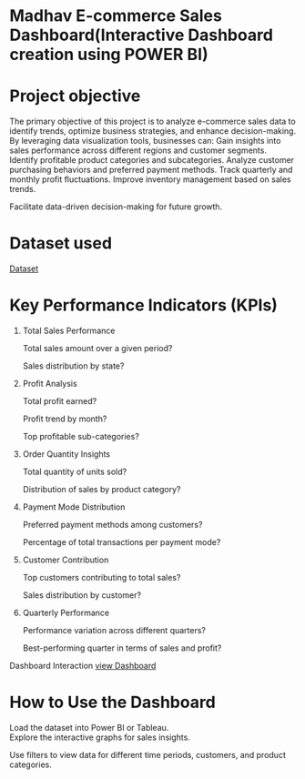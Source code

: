 # Madhav E-commerce Sales Dashboard(Interactive Dashboard creation using POWER BI)
# Project objective 
The primary objective of this project is to analyze e-commerce sales data to identify trends, optimize business strategies, and enhance decision-making. By leveraging data visualization tools, businesses can:
Gain insights into sales performance across different regions and customer segments.
Identify profitable product categories and subcategories.
Analyze customer purchasing behaviors and preferred payment methods.
Track quarterly and monthly profit fluctuations.
Improve inventory management based on sales trends.

Facilitate data-driven decision-making for future growth.

# Dataset used
<a href="https://github.com/Pratibha2208/Data-Ananlysis-Dashboard/commit/deb00b36dd8731adf68da784606f16aee627cb15">Dataset</a>

# Key Performance Indicators (KPIs)

1. Total Sales Performance
   
   Total sales amount over a given period?

   Sales distribution by state?

2. Profit Analysis
   
   Total profit earned?

   Profit trend by month?

   Top profitable sub-categories?

3. Order Quantity Insights

   Total quantity of units sold?

   Distribution of sales by product category?

4. Payment Mode Distribution

   Preferred payment methods among customers?

   Percentage of total transactions per payment mode?

5. Customer Contribution

   Top customers contributing to total sales?

   Sales distribution by customer?

6. Quarterly Performance

   Performance variation across different quarters?

   Best-performing quarter in terms of sales and profit?

  Dashboard Interaction <a href="https://github.com/Pratibha2208/Data-Ananlysis-Dashboard/blob/main/Screenshot%202025-04-01%20135651.png">view Dashboard</a>

  # How to Use the Dashboard

   Load the dataset into Power BI or Tableau.<br>Explore the interactive graphs for sales insights.
  
   Use filters to view data for different time periods, customers, and product categories.
